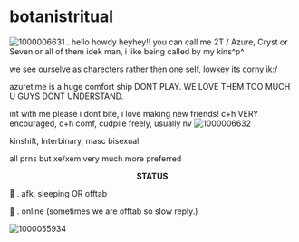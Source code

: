 # botanistritual
![1000006631](https://github.com/user-attachments/assets/7d0fc6e4-bc7b-4b1f-badc-f223cf508c3c)
 . hello howdy heyhey!! you can call me 2T / Azure, Cryst or Seven or all of them idek man, i like being called by my kins^p^

we see ourselve as charecters rather then one self, lowkey its corny ik:/

azuretime is a huge comfort ship DONT PLAY. WE LOVE THEM TOO MUCH U GUYS DONT UNDERSTAND. 

int with me please i dont bite, i love making new friends! c+h VERY encouraged, c+h comf, cudpile freely, usually nv ![1000006632](https://github.com/user-attachments/assets/a6aedf6f-e1d4-4b24-abb7-c2b02664c739)

kinshift, Interbinary, masc bisexual

all prns but xe/xem very much more preferred

<p align="center"
  
**STATUS**

🌙 . afk, sleeping OR offtab

🚫 . online (sometimes we are offtab so slow reply.)


![1000055934](https://github.com/user-attachments/assets/d2f4cc9c-a5cd-473c-994a-e31e76127358)


<p align="center"
